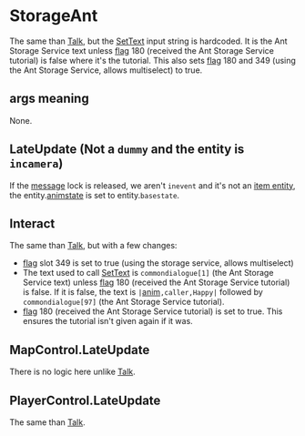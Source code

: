 # StorageAnt
The same than [Talk](Talk.md), but the [SetText](../../../SetText/SetText.md) input string is hardcoded. It is the Ant Storage Service text unless [flag](../../../Flags%20arrays/flags.md) 180 (received the Ant Storage Service tutorial) is false where it's the tutorial. This also sets [flag](../../../Flags%20arrays/flags.md) 180 and 349 (using the Ant Storage Service, allows multiselect) to true.

## args meaning
None.

## LateUpdate (Not a `dummy` and the entity is `incamera`)
If the [message](../../../SetText/Notable%20states.md#message) lock is released, we aren't `inevent` and it's not an [item entity](../../EntityControl/Item%20entity.md), the entity.[animstate](../../EntityControl/Animations/animstate.md) is set to entity.`basestate`.

## Interact
The same than [Talk](Talk.md), but with a few changes:

- [flag](../../../Flags%20arrays/flags.md) slot 349 is set to true (using the storage service, allows multiselect)
- The text used to call [SetText](../../../SetText/SetText.md) is `commondialogue[1]` (the Ant Storage Service text) unless [flag](../../../Flags%20arrays/flags.md) 180 (received the Ant Storage Service tutorial) is false. If it is false, the text is `|`[anim](../../../SetText/Individual%20commands/Anim.md)`,caller,Happy|` followed by `commondialogue[97]` (the Ant Storage Service tutorial).
- [flag](../../../Flags%20arrays/flags.md) 180 (received the Ant Storage Service tutorial) is set to true. This ensures the tutorial isn't given again if it was.

## MapControl.LateUpdate
There is no logic here unlike [Talk](Talk.md).

## PlayerControl.LateUpdate
The same than [Talk](Talk.md).
